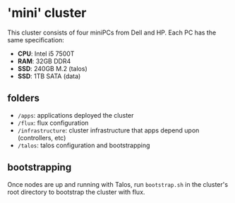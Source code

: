 # 'mini' cluster

This cluster consists of four miniPCs from Dell and HP. Each PC has the same specification:

- **CPU**: Intel i5 7500T
- **RAM**: 32GB DDR4
- **SSD**: 240GB M.2 (talos)
- **SSD**: 1TB SATA (data)

## folders

- `/apps`: applications deployed the cluster
- `/flux`: flux configuration
- `/infrastructure`: cluster infrastructure that apps depend upon (controllers, etc)
- `/talos`: talos configuration and bootstrapping

## bootstrapping

Once nodes are up and running with Talos, run `bootstrap.sh` in the cluster's root directory to bootstrap the cluster with flux.
